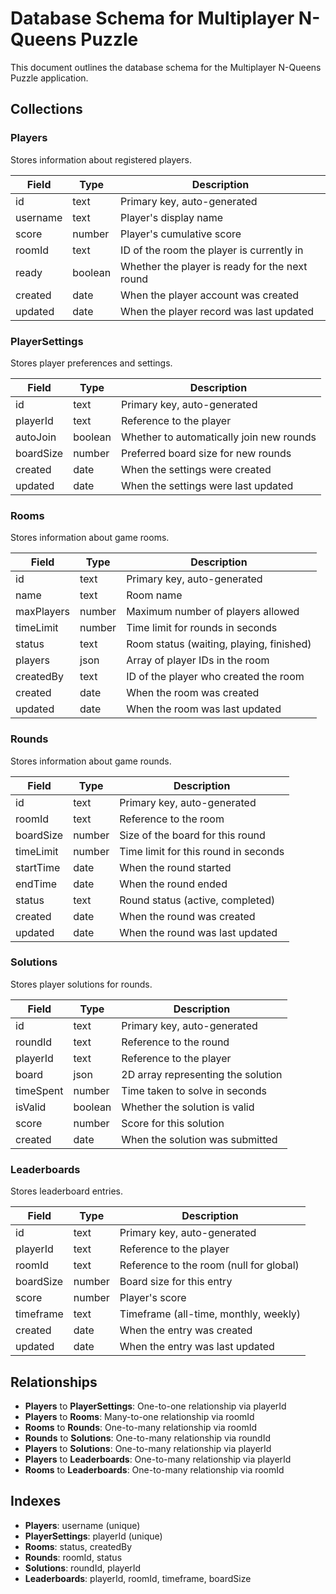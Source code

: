 # Database Schema for Multiplayer N-Queens Puzzle

This document outlines the database schema for the Multiplayer N-Queens Puzzle application.

## Collections

### Players

Stores information about registered players.

| Field    | Type    | Description                                    |
| -------- | ------- | ---------------------------------------------- |
| id       | text    | Primary key, auto-generated                    |
| username | text    | Player's display name                          |
| score    | number  | Player's cumulative score                      |
| roomId   | text    | ID of the room the player is currently in      |
| ready    | boolean | Whether the player is ready for the next round |
| created  | date    | When the player account was created            |
| updated  | date    | When the player record was last updated        |

### PlayerSettings

Stores player preferences and settings.

| Field     | Type    | Description                              |
| --------- | ------- | ---------------------------------------- |
| id        | text    | Primary key, auto-generated              |
| playerId  | text    | Reference to the player                  |
| autoJoin  | boolean | Whether to automatically join new rounds |
| boardSize | number  | Preferred board size for new rounds      |
| created   | date    | When the settings were created           |
| updated   | date    | When the settings were last updated      |

### Rooms

Stores information about game rooms.

| Field      | Type   | Description                              |
| ---------- | ------ | ---------------------------------------- |
| id         | text   | Primary key, auto-generated              |
| name       | text   | Room name                                |
| maxPlayers | number | Maximum number of players allowed        |
| timeLimit  | number | Time limit for rounds in seconds         |
| status     | text   | Room status (waiting, playing, finished) |
| players    | json   | Array of player IDs in the room          |
| createdBy  | text   | ID of the player who created the room    |
| created    | date   | When the room was created                |
| updated    | date   | When the room was last updated           |

### Rounds

Stores information about game rounds.

| Field     | Type   | Description                          |
| --------- | ------ | ------------------------------------ |
| id        | text   | Primary key, auto-generated          |
| roomId    | text   | Reference to the room                |
| boardSize | number | Size of the board for this round     |
| timeLimit | number | Time limit for this round in seconds |
| startTime | date   | When the round started               |
| endTime   | date   | When the round ended                 |
| status    | text   | Round status (active, completed)     |
| created   | date   | When the round was created           |
| updated   | date   | When the round was last updated      |

### Solutions

Stores player solutions for rounds.

| Field     | Type    | Description                        |
| --------- | ------- | ---------------------------------- |
| id        | text    | Primary key, auto-generated        |
| roundId   | text    | Reference to the round             |
| playerId  | text    | Reference to the player            |
| board     | json    | 2D array representing the solution |
| timeSpent | number  | Time taken to solve in seconds     |
| isValid   | boolean | Whether the solution is valid      |
| score     | number  | Score for this solution            |
| created   | date    | When the solution was submitted    |

### Leaderboards

Stores leaderboard entries.

| Field     | Type   | Description                             |
| --------- | ------ | --------------------------------------- |
| id        | text   | Primary key, auto-generated             |
| playerId  | text   | Reference to the player                 |
| roomId    | text   | Reference to the room (null for global) |
| boardSize | number | Board size for this entry               |
| score     | number | Player's score                          |
| timeframe | text   | Timeframe (all-time, monthly, weekly)   |
| created   | date   | When the entry was created              |
| updated   | date   | When the entry was last updated         |

## Relationships

- **Players** to **PlayerSettings**: One-to-one relationship via playerId
- **Players** to **Rooms**: Many-to-one relationship via roomId
- **Rooms** to **Rounds**: One-to-many relationship via roomId
- **Rounds** to **Solutions**: One-to-many relationship via roundId
- **Players** to **Solutions**: One-to-many relationship via playerId
- **Players** to **Leaderboards**: One-to-many relationship via playerId
- **Rooms** to **Leaderboards**: One-to-many relationship via roomId

## Indexes

- **Players**: username (unique)
- **PlayerSettings**: playerId (unique)
- **Rooms**: status, createdBy
- **Rounds**: roomId, status
- **Solutions**: roundId, playerId
- **Leaderboards**: playerId, roomId, timeframe, boardSize
